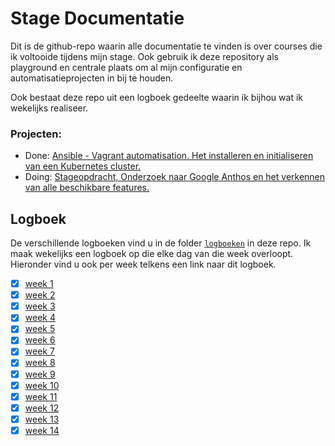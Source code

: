 # Stage Documentatie

Dit is de github-repo waarin alle documentatie te vinden is over courses die ik voltooide tijdens mijn stage. Ook gebruik ik deze repository als playground en centrale plaats om al mijn configuratie en automatisatieprojecten in bij te houden. 

Ook bestaat deze repo uit een logboek gedeelte waarin ik bijhou wat ik wekelijks realiseer.

### Projecten:

- Done: [Ansible - Vagrant automatisation. Het installeren en initialiseren van een Kubernetes cluster.](https://github.com/Vic-Rottiers/stage-documentatie/tree/main/k8s/ansible-skeleton%20-%20local-testenvironment)
- Doing: [Stageopdracht, Onderzoek naar Google Anthos en het verkennen van alle beschikbare features.](https://github.com/Vic-Rottiers/stage-documentatie/blob/main/Stageopdracht.md)

## Logboek

De verschillende logboeken vind u in de folder [`logboeken`](https://github.com/Vic-Rottiers/stage-documentatie/tree/main/logboeken) in deze repo. Ik maak wekelijks een logboek op die elke dag van die week overloopt. Hieronder vind u ook per week telkens een link naar dit logboek.

- [x] [week 1](https://github.com/Vic-Rottiers/stage-documentatie/blob/main/logboeken/week1.md)
- [x] [week 2](https://github.com/Vic-Rottiers/stage-documentatie/blob/main/logboeken/week2.md)
- [x] [week 3](https://github.com/Vic-Rottiers/stage-documentatie/blob/main/logboeken/week3.md)
- [x] [week 4](https://github.com/Vic-Rottiers/stage-documentatie/blob/main/logboeken/week4.md)
- [x] [week 5](https://github.com/Vic-Rottiers/stage-documentatie/blob/main/logboeken/week5.md)
- [x] [week 6](https://github.com/Vic-Rottiers/stage-documentatie/blob/main/logboeken/week6.md)
- [x] [week 7](https://github.com/Vic-Rottiers/stage-documentatie/blob/main/logboeken/week7.md)
- [x] [week 8](https://github.com/Vic-Rottiers/stage-documentatie/blob/main/logboeken/week8.md)
- [x] [week 9](https://github.com/Vic-Rottiers/stage-documentatie/blob/main/logboeken/week9.md)
- [x] [week 10](https://github.com/Vic-Rottiers/stage-documentatie/blob/main/logboeken/week10.md)
- [x] [week 11](https://github.com/Vic-Rottiers/stage-documentatie/blob/main/logboeken/week11.md)
- [x] [week 12](https://github.com/Vic-Rottiers/stage-documentatie/blob/main/logboeken/week12.md)
- [x] [week 13](https://github.com/Vic-Rottiers/stage-documentatie/blob/main/logboeken/week13.md)
- [x] [week 14](https://github.com/Vic-Rottiers/stage-documentatie/blob/main/logboeken/week14.md)
